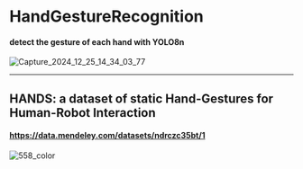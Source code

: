 # HandGestureRecognition
#### detect the gesture of each hand with YOLO8n ####

![Capture_2024_12_25_14_34_03_77](https://github.com/user-attachments/assets/94542abb-8a48-48ef-a32e-4f02f5811f73)

--------------------------------------------------------------------------
## HANDS: a dataset of static Hand-Gestures for Human-Robot Interaction ##
#### https://data.mendeley.com/datasets/ndrczc35bt/1 ####

![558_color](https://github.com/user-attachments/assets/60f22feb-8270-4939-95a8-b757b718ea6c)
